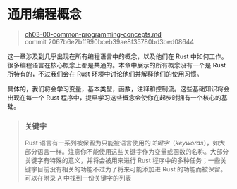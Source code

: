 # 通用编程概念

> [ch03-00-common-programming-concepts.md](https://github.com/rust-lang/book/blob/master/src/ch03-00-common-programming-concepts.md)
> <br>
> commit 2067b6e2bff990bceb39ae8f35780bd3bed08644

这一章涉及到几乎出现在所有编程语言中的概念，以及他们在 Rust 中如何工作。很多编程语言在核心概念上都是共通的。本章中展示的所有概念没有一个是 Rust 所特有的，不过我们会在 Rust 环境中讨论他们并解释他们的使用习惯。

具体的，我们将会学习变量，基本类型，函数，注释和控制流。这些基础知识将会出现在每一个 Rust 程序中，提早学习这些概念会使你在起步时拥有一个核心的基础。

<!-- PROD: START BOX -->

> ### 关键字
> 
> Rust 语言有一系列被保留为只能被语言使用的*关键字*（*keywords*），如大部分语言一样。注意你不能使用这些关键字作为变量或函数的名称。大部分关键字有特殊的意义，并将会被用来进行 Rust 程序中的多种任务；一些关键字目前没有相关的功能不过为了将来可能添加进 Rust 的功能而被保留。可以在附录 A 中找到一份关键字的列表

<!-- PROD: END BOX -->